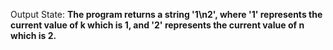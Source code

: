 Output State: **The program returns a string '1\n2', where '1' represents the current value of k which is 1, and '2' represents the current value of n which is 2.**